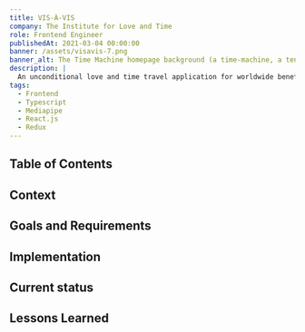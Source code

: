 ```yaml
---
title: VIS-À-VIS
company: The Institute for Love and Time
role: Frontend Engineer
publishedAt: 2021-03-04 00:00:00
banner: /assets/visavis-7.png
banner_alt: The Time Machine homepage background (a time-machine, a tent and campfire, and a garden) sit along a narrow river) on a laptop and mobile devices
description: |
  An unconditional love and time travel application for worldwide benefit.
tags:
  - Frontend
  - Typescript
  - Mediapipe
  - React.js
  - Redux
---
```


## Table of Contents

## Context

## Goals and Requirements

## Implementation

## Current status

## Lessons Learned
